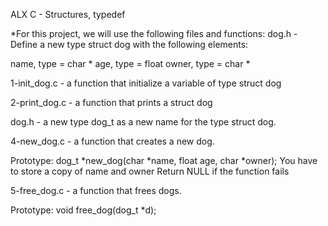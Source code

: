 ALX C - Structures, typedef

*For this project, we will use the following files and functions: dog.h - Define a new type struct dog with the following elements:

name, type = char * age, type = float owner, type = char *

1-init_dog.c - a function that initialize a variable of type struct dog

2-print_dog.c - a function that prints a struct dog

dog.h - a new type dog_t as a new name for the type struct dog.

4-new_dog.c - a function that creates a new dog.

Prototype: dog_t *new_dog(char *name, float age, char *owner); You have to store a copy of name and owner Return NULL if the function fails

5-free_dog.c - a function that frees dogs.

Prototype: void free_dog(dog_t *d);
